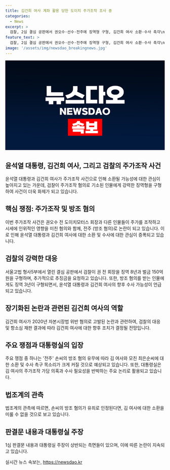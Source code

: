 ```yaml
---
title: 김건희 여사 계좌 활용 당한 도이치 주가조작 조사 중
categories:
  - News
excerpt: >
  검찰, 2심 결심 공판에서 권오수·선수·전주에 징역형 구형, 김건희 여사 소환·수사 촉각\n검찰이 권오수 전 도이치모터스 회장에게 징역 8년, 81억3000여만원 추징 등 요청하며 1심 판결 파기와 유죄 선고를 촉구. 전주로 의심받는 김 여사와 모친에 대한 소환 목소리 커지며, 손씨 방조 혐의 유죄 판결 시 김 여사 수사 불가피한 상황. 지난 대선에서의 윤 대통령 해명과 대립되는 판단에 관심 쏠리고 있음.
feature_text: >
  검찰, 2심 결심 공판에서 권오수·선수·전주에 징역형 구형, 김건희 여사 소환·수사 촉각\n검찰이 권오수 전 도이치모터스 회장에게 징역 8년, 81억3000여만원 추징 등 요청하며 1심 판결 파기와 유죄 선고를 촉구. 전주로 의심받는 김 여사와 모친에 대한 소환 목소리 커지며, 손씨 방조 혐의 유죄 판결 시 김 여사 수사 불가피한 상황. 지난 대선에서의 윤 대통령 해명과 대립되는 판단에 관심 쏠리고 있음.
image: '/assets/img/newsdao_breakingnews.jpg'
---
```


<p><img src="/assets/img/newsdao_breakingnews.jpg" alt="ontimetimes 속보" /></p>

<h2 data-ke-size="size26">윤석열 대통령, 김건희 여사, 그리고 검찰의 주가조작 사건</h2>

<p data-ke-size="size16">윤석열 대통령과 김건희 여사가 주가조작 사건으로 인해 소환될 가능성에 대한 관심이 높아지고 있는 가운데, 검찰이 주가조작 혐의로 기소된 인물에게 강력한 징역형을 구형하여 사건이 더욱 화제가 되고 있습니다.</p>

<h2 data-ke-size="size26">핵심 쟁점: 주가조작 및 방조 혐의</h2>

<p data-ke-size="size16">이번 주가조작 사건은 권오수 전 도이치모터스 회장과 다른 인물들이 주가를 조작하고 시세에 인위적인 영향을 미친 혐의와 함께, 전주 (방조 혐의)로 논란이 되고 있습니다. 이로 인해 윤석열 대통령과 김건희 여사에 대한 소환 및 수사에 대한 관심이 증폭되고 있습니다.</p>

<h2 data-ke-size="size26">검찰의 강력한 대응</h2>

<p data-ke-size="size16">서울고법 형사5부에서 열린 결심 공판에서 검찰이 권 전 회장을 징역 8년과 벌금 150억원을 구형하며, 추가적으로 추징금을 요청하고 있습니다. 또한, 방조 혐의를 받는 인물에게도 징역 3년이 구형되면서, 윤석열 대통령과 김건희 여사의 향후 수사 가능성이 언급되고 있습니다.</p>

<h2 data-ke-size="size26">장기화된 논란과 관련된 김건희 여사의 역할</h2>

<p data-ke-size="size16">김건희 여사가 2020년 자본시장법 위반 혐의로 고발된 논란과 관련하여, 검찰의 대응 및 항소심 재판 결과에 따라 김건희 여사에 대한 향후 조치가 결정될 전망입니다.</p>

<h2 data-ke-size="size26">주요 쟁점과 대통령실의 입장</h2>

<p data-ke-size="size16">주요 쟁점 중 하나는 '전주' 손씨의 방조 혐의 유무에 따라 김 여사와 모친 최은순씨에 대한 소환 및 수사 촉구 목소리가 크게 커질 것으로 예상되고 있습니다. 또한, 대통령실은 김 여사의 주가조작 가담 의혹과 수사 필요성을 반박하는 주요 논리로 활용되고 있습니다.</p>

<h2 data-ke-size="size26">법조계의 관측</h2>

<p data-ke-size="size16">법조계의 관측에 따르면, 손씨의 방조 혐의가 유죄로 인정된다면, 김 여사에 대한 소환을 미룰 수 없을 것으로 보고 있습니다.</p>

<h2 data-ke-size="size26">판결문 내용과 대통령실 주장</h2>

<p data-ke-size="size16">1심 판결문 내용과 대통령실 주장이 상반되는 측면들이 있으며, 이에 따른 논란이 지속되고 있습니다.</p>
실시간 뉴스 속보는, <a href="https://newsdao.kr" rel="dofollow">https://newsdao.kr</a>


